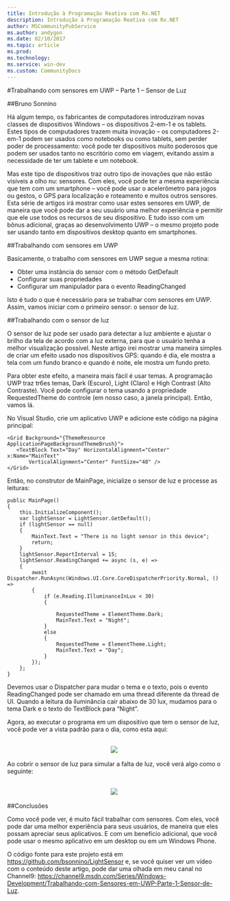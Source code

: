 ```yaml
---
title: Introdução à Programação Reativa com Rx.NET
description: Introdução à Programação Reativa com Rx.NET
author: MSCommunityPubService
ms.author: andygon
ms.date: 02/10/2017
ms.topic: article
ms.prod: 
ms.technology: 
ms.service: win-dev
ms.custom: CommunityDocs
---
```



#Trabalhando com sensores em UWP – Parte 1 – Sensor de Luz

##Bruno Sonnino

Há algum tempo, os fabricantes de computadores introduziram novas classes de dispositivos Windows – os dispositivos 2-em-1 e os tablets. Estes tipos de computadores trazem muita inovação – os computadores 2-em-1 podem ser usados como notebooks ou como tablets, sem perder poder de processamento: você pode ter dispositivos muito poderosos que podem ser usados tanto no escritório como em viagem, evitando assim a necessidade de ter um tablete e um notebook.

Mas este tipo de dispositivos traz outro tipo de inovações que não estão visíveis a olho nu: sensores. Com eles, você pode ter a mesma experiência que tem com um smartphone – você pode usar o acelerômetro para jogos ou gestos, o GPS para localização e roteamento e muitos outros sensores. Esta série de artigos irá mostrar como usar estes sensores em UWP, de maneira que você pode dar a seu usuário uma melhor experiência e permitir que ele use todos os recursos de seu dispositivo. E tudo isso com um bônus adicional, graças ao desenvolvimento UWP – o mesmo projeto pode ser usando tanto em dispositivos desktop quanto em smartphones.

##Trabalhando com sensores em UWP

Basicamente, o trabalho com sensores em UWP segue a mesma rotina:

* Obter uma instância do sensor com o método GetDefault
* Configurar suas propriedades
* Configurar um manipulador para o evento ReadingChanged

Isto é tudo o que é necessário para se trabalhar com sensores em UWP. Assim, vamos iniciar com o primeiro sensor: o sensor de luz.

##Trabalhando com o sensor de luz

O sensor de luz pode ser usado para detectar a luz ambiente e ajustar o brilho da tela de acordo com a luz externa, para que o usuário tenha a melhor visualização possível. Neste artigo irei mostrar uma maneira simples de criar um efeito usado nos dispositivos GPS: quando é dia, ele mostra a tela com um fundo branco e quando é noite, ele mostra um fundo preto.

Para obter este efeito, a maneira mais fácil é usar temas. A programação UWP traz tr6es temas, Dark (Escuro), Light (Claro) e High Contrast (Alto Contraste). Você pode configurar o tema usando a propriedade RequestedTheme do controle (em nosso caso, a janela principal). Então, vamos lá.

No Visual Studio, crie um aplicativo UWP e adicione este código na página principal:

    <Grid Background="{ThemeResource ApplicationPageBackgroundThemeBrush}">
       <TextBlock Text="Day" HorizontalAlignment="Center" x:Name="MainText"
           VerticalAlignment="Center" FontSize="48" />
    </Grid>
    
Então, no construtor de MainPage, inicialize o sensor de luz e processe as leituras:

    public MainPage()
    {
        this.InitializeComponent();
        var lightSensor = LightSensor.GetDefault();
        if (lightSensor == null)
        {
            MainText.Text = "There is no light sensor in this device";
            return;
        }
        lightSensor.ReportInterval = 15;
        lightSensor.ReadingChanged += async (s, e) =>
        {
            await Dispatcher.RunAsync(Windows.UI.Core.CoreDispatcherPriority.Normal, () =>
            {
                if (e.Reading.IlluminanceInLux < 30)
                {

                    RequestedTheme = ElementTheme.Dark;
                    MainText.Text = "Night";
                }
                else
                {
                    RequestedTheme = ElementTheme.Light;
                    MainText.Text = "Day";
                }
            });
        };
    }
    
Devemos usar o Dispatcher para mudar o tema e o texto, pois o evento ReadingChanged pode ser chamado em uma thread diferente da thread de UI. Quando a leitura da iluminância cair abaixo de 30 lux, mudamos para o tema Dark e o texto do TextBlock para “Night”. 

Agora, ao executar o programa em um dispositivo que tem o sensor de luz, você pode ver a vista padrão para o dia, como esta aqui:

<p align = "center">
  <br>
  <img src="http://lab27.blob.core.windows.net/wordpress/2017/02/Sensores_1.jpg"/>
  <br>
</p>

Ao cobrir o sensor de luz para simular a falta de luz, você verá algo como o seguinte:

<p align = "center">
  <br>
  <img src="http://lab27.blob.core.windows.net/wordpress/2017/02/Sensores_2.jpg"/>
  <br>
</p>

##Conclusões

Como você pode ver, é muito fácil trabalhar com sensores. Com eles, você pode dar uma melhor experiência para seus usuários, de maneira que eles possam apreciar seus aplicativos. E com um benefício adicional, que você pode usar o mesmo aplicativo em um desktop ou em um Windows Phone.

O código fonte para este projeto está em https://github.com/bsonnino/LightSensor e, se você quiser ver um vídeo com o conteúdo deste artigo, pode dar uma olhada em meu canal no Channel9: https://channel9.msdn.com/Series/Windows-Development/Trabalhando-com-Sensores-em-UWP-Parte-1-Sensor-de-Luz.




